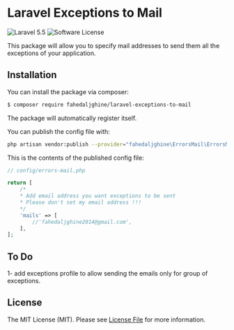 # Laravel Exceptions to Mail

![Laravel 5.5](https://img.shields.io/badge/Laravel-5.5-f4645f.svg)
![Software License](https://img.shields.io/badge/license-MIT-brightgreen.svg?style=flat-square)

This package will allow you to specify mail addresses to send them all the exceptions of your application.

## Installation

You can install the package via composer:
``` bash
$ composer require fahedaljghine/laravel-exceptions-to-mail
```

The package will automatically register itself.

You can publish the config file with:
```bash
php artisan vendor:publish --provider="fahedaljghine\ErrorsMail\ErrorsMailServiceProvider"
```

This is the contents of the published config file:

```php
// config/errors-mail.php

return [
    /*
    * Add email address you want exceptions to be sent
    * Please don't set my email address !!!
    */
    'mails' => [
        //'fahedaljghine2014@gmail.com',
    ],
];
```

## To Do

1- add exceptions profile to allow sending the emails only for group of exceptions.


## License

The MIT License (MIT). Please see [License File](LICENSE.md) for more information.

